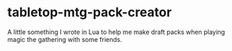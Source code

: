 # tabletop-mtg-pack-creator
A little something I wrote in Lua to help me make draft packs when playing magic the gathering with some friends. 
